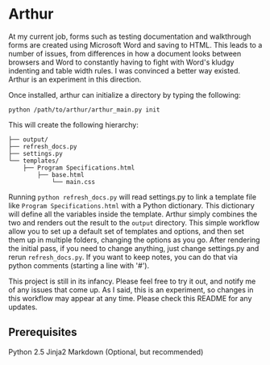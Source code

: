 # Arthur

At my current job, forms such as testing documentation and walkthrough forms are
created using Microsoft Word and saving to HTML. This leads to a number of
issues, from differences in how a document looks between browsers and Word to
constantly having to fight with Word's kludgy indenting and table width rules. I
was convinced a better way existed. Arthur is an experiment in this direction.

Once installed, arthur can initialize a directory by typing the following:

    python /path/to/arthur/arthur_main.py init

This will create the following hierarchy:

    ├── output/
    ├── refresh_docs.py
    ├── settings.py
    └── templates/
        ├── Program Specifications.html
            ├── base.html
                └── main.css

Running `python refresh_docs.py` will read settings.py to link a template file 
like `Program Specifications.html` with a Python dictionary. This dictionary 
will define all the variables inside the template. Arthur simply combines the 
two and renders out the result to the `output` directory. This simple workflow
allow you to set up a default set of templates and options, and then set them up
in multiple folders, changing the options as you go. After rendering the initial
pass, if you need to change anything, just change settings.py and rerun
`refresh_docs.py`. If you want to keep notes, you can do that via python
comments (starting a line with '#').

This project is still in its infancy. Please feel free to try it out, and notify
me of any issues that come up. As I said, this is an experiment, so changes in
this workflow may appear at any time. Please check this README for any
updates.

## Prerequisites
Python 2.5
Jinja2
Markdown (Optional, but recommended)
